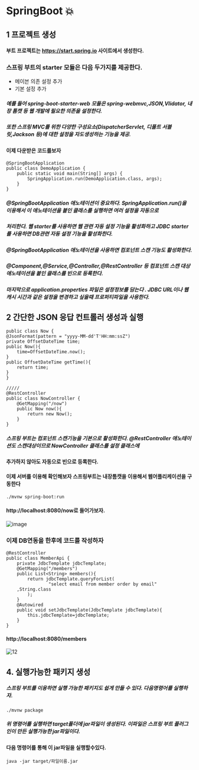 # SpringBoot :boom: 

## 1 프로젝트 생성
#### 부트 프로젝트는 https://start.spring.io 사이트에서 생성한다.

### 스프링 부트의 starter 모듈은 다음 두가지를 제공한다.
- 메이븐 의존 설정 추가
- 기본 설정 추가
##### 예를 들어 spring-boot-starter-web 모듈은 spring-webmvc,JSON,Vlidator, 내장 톰캣 등 웹 개발에 필요한 의존을 설정한다.
##### 또한 스프링 MVC를 위한 다양한 구성요소(DispatcherServlet, 디폴트 서블릿,Jackson 등)에 대한 설정을 자도생성하는 기능을 제공.

#### 이제 다운받은 코드를보자
    @SpringBootApplication
    public class DemoApplication {
        public static void main(String[] args) {
            SpringApplication.run(DemoApplication.class, args);
        }
    }
##### @SpringBootApplication 애노테이션이 중요하다. SpringApplication.run()을 이용해서 이 애노테이션을 붙인 클래스를 실행하면 여러 설정을 자동으로 
##### 처리한다. 웹 starter를 사용하면 웹 관련 자동 설정 기능을 활성화하고 JDBC starter를 사용하면 DB관련 자동 설정 기능을 활성화한다. 
##### @SpringBootApplication 애노테이션을 사용하면 컴포넌트 스캔 기능도 활성화한다. 
##### @Component,@Service,@Controller,@RestController 등 컴포넌트 스캔 대상 애노테이션을 붙인 클래스를 빈으로 등록한다.
##### 마지막으로 application.properties 파일은 설정정보를 담는다 . JDBC URL이나 웹 캐시 시간과 같은 설정을 변경하고 싶을때 프로퍼티파일을 사용한다.

## 2 간단한 JSON 응답 컨트롤러 생성과 실행
    public class Now {
    @JsonFormat(pattern = "yyyy-MM-dd'T'HH:mm:ssZ")
    private OffsetDateTime time;
    public Now(){
        time=OffsetDateTime.now();
    }
    public OffsetDateTime getTime(){
        return time;
    }
    }

    /////
    @RestController
    public class NowController {
        @GetMapping("/now")
        public Now now(){
            return new Now();
        }
    }
##### 스프링 부트는 컴포넌트 스캔기능을 기본으로 활성화한다. @RestController 애노테이션도 스캔대상이므로 NowController 클래스를 설정 클래스에
#### 추가하지 않아도 자동으로 빈으로 등록한다.    
#### 이제 서버를 이용해 확인해보자 스프링부트는 내장톰캣을 이용해서 웹어플리케이션을 구동한다
    ./mvnw spring-boot:run
#### http://localhost:8080/now로 들어가보자.
![image](https://user-images.githubusercontent.com/40031858/87292863-6ae00f80-c53c-11ea-856d-a59f5b048146.png)


### 이제 DB연동을 한후에 코드를 작성하자

    @RestController
    public class MemberApi {
        private JdbcTemplate jdbcTemplate;
        @GetMapping("/members")
        public List<String> members(){
            return jdbcTemplate.queryForList(
                    "select email from member order by email"
        ,String.class
            );
        }
        @Autowired
        public void setJdbcTemplate(JdbcTemplate jdbcTemplate){
            this.jdbcTemplate=jdbcTemplate;
        }
    }
#### http://localhost:8080/members    
![12](https://user-images.githubusercontent.com/40031858/87292959-906d1900-c53c-11ea-866a-d9213b1b23ad.JPG)

## 4. 실행가능한 패키지 생성
##### 스프링 부트를 이용하면 실행 가능한 패키지도 쉽게 만들 수 있다. 다음명령어를 실행하자.
    ./mvnw package
##### 위 명령어를 실행하면 target폴더에 jar파일이 생성된다. 이파일은 스프링 부트 플러그인이 만든 실행가능한 jar파일이다. 
#### 다음 명령어를 통해 이 jar파일을 실행할수있다.
    java -jar target/파일이름.jar    